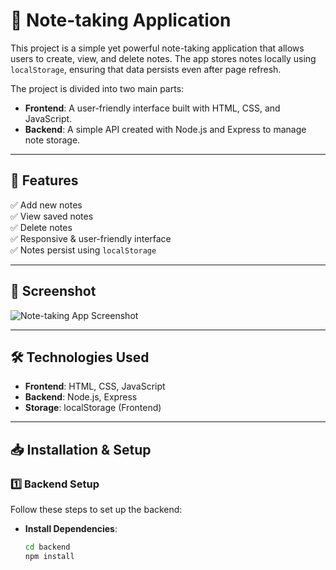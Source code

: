 # 📝 Note-taking Application

This project is a simple yet powerful note-taking application that allows users to create, view, and delete notes. The app stores notes locally using `localStorage`, ensuring that data persists even after page refresh.

The project is divided into two main parts:
- **Frontend**: A user-friendly interface built with HTML, CSS, and JavaScript.
- **Backend**: A simple API created with Node.js and Express to manage note storage.

---

## 🚀 Features
✅ Add new notes  
✅ View saved notes  
✅ Delete notes  
✅ Responsive & user-friendly interface  
✅ Notes persist using `localStorage`  

---

## 📸 Screenshot  
![Note-taking App Screenshot]("C:\Users\Eltanin\Documents\GitHub\NotApp\write.png")  <!-- Add your screenshot here -->

---

## 🛠️ Technologies Used
- **Frontend**: HTML, CSS, JavaScript  
- **Backend**: Node.js, Express  
- **Storage**: localStorage (Frontend)

---

## 📥 Installation & Setup

### 1️⃣ Backend Setup  
Follow these steps to set up the backend:

- **Install Dependencies**:  
  ```bash
  cd backend
  npm install
